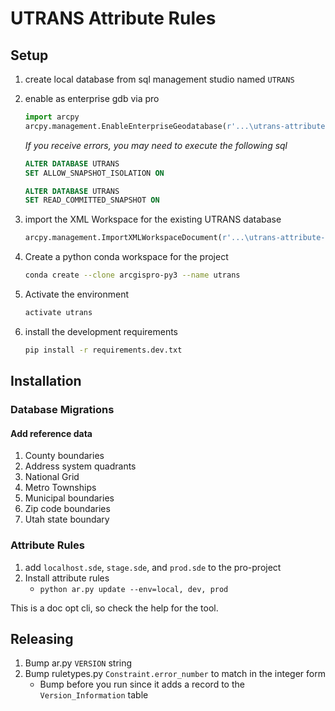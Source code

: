 # UTRANS Attribute Rules

## Setup

1. create local database from sql management studio named `UTRANS`
1. enable as enterprise gdb via pro

    ```py
    import arcpy
    arcpy.management.EnableEnterpriseGeodatabase(r'...\utrans-attribute-rules\pro-project\localhost.sde', r'C:\Program Files\ESRI\License10.6\sysgen\keycodes')
    ```

    _If you receive errors, you may need to execute the following sql_

    ```sql
    ALTER DATABASE UTRANS
    SET ALLOW_SNAPSHOT_ISOLATION ON

    ALTER DATABASE UTRANS
    SET READ_COMMITTED_SNAPSHOT ON
    ```

1. import the XML Workspace for the existing UTRANS database

    ```py
    arcpy.management.ImportXMLWorkspaceDocument(r'...\utrans-attribute-rules\pro-project\localhost.sde', r'...\utrans-attribute-rules\data\STAGING.XML', 'SCHEMA_ONLY', None)
    ```

1. Create a python conda workspace for the project

    ```sh
    conda create --clone arcgispro-py3 --name utrans
    ```

1. Activate the environment

    ```sh
    activate utrans
    ```

1. install the development requirements

    ```sh
    pip install -r requirements.dev.txt
    ```

## Installation

### Database Migrations

#### Add reference data

1. County boundaries
1. Address system quadrants
1. National Grid
1. Metro Townships
1. Municipal boundaries
1. Zip code boundaries
1. Utah state boundary

### Attribute Rules

1. add `localhost.sde`, `stage.sde`, and `prod.sde` to the pro-project
1. Install attribute rules
   - `python ar.py update --env=local, dev, prod`

This is a doc opt cli, so check the help for the tool.

## Releasing

1. Bump ar.py `VERSION` string
1. Bump ruletypes.py `Constraint.error_number` to match in the integer form
   - Bump before you run since it adds a record to the `Version_Information` table
